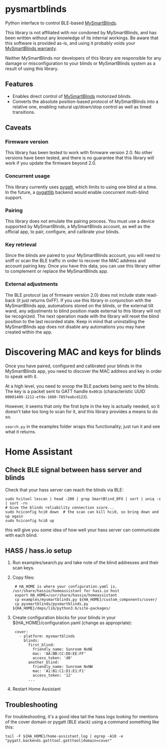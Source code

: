 # pysmartblinds
Python interface to control BLE-based
[MySmartBlinds](https://www.mysmartblinds.com/).

This library is not affiliated with nor condoned by MySmartBlinds, and has been
written without any knowledge of its internal workings. Be aware that this
software is provided as-is, and using it probably voids your [MySmartBlinds
warranty](https://www.mysmartblinds.com/pages/warranty).

Neither MySmartBlinds nor developers of this library are responsible for any
damage or misconfiguration to your blinds or MySmartBlinds system as a result
of using this library.


## Features
 * Enables direct control of [MySmartBlinds](https://www.mysmartblinds.com/)
   motorized blinds.
 * Converts the absolute position-based protocol of MySmartBlinds into a
   relative one, enabling natural up/down/stop control as well as timed
   transitions.


## Caveats

### Firmware version
This library has been tested to work with firmware version 2.0. No other
versions have been tested, and there is no guarantee that this library will work
if you update the firmware beyond 2.0.

### Concurrent usage
This library currently uses [pygatt](https://pypi.org/project/pygatt/), which
limits to using one blind at a time. In the future, a
[pygattlib](https://pypi.org/project/pygattlib/) backend would enable concurrent
multi-blind support.

### Pairing
This library does not emulate the pairing process. You must use a device
supported by MySmartBlinds, a MySmartBlinds account, as well as the official
app, to pair, configure, and calibrate your blinds.

### Key retrieval
Since the blinds are paired to your MySmartBlinds account, you will need to
sniff or scan the BLE traffic in order to recover the MAC address and account
pairing key. Once you have this data, you can use this library either to
complement or replace the MySmartBlinds app.

### External adjustments
The BLE protocol (as of firmware version 2.0) does not include state read-back
(it just returns 0xFF). If you use this library in conjunction with the
MySmartBlinds app, automations stored on the blinds, or the external tilt wand,
any adjustments to blind position made external to this library will not be
recognized. The next operation made with the library will reset the blind
position to the last recorded state. Keep in mind that uninstalling the
MySmartBlinds app does not disable any automations you may have created within
the app.


# Discovering MAC and keys for blinds
Once you have paired, configured and calibrated your blinds in the MySmartBlinds
app, you need to discover the MAC address and key in order to speak with it.

At a high level, you need to snoop the BLE packets being sent to the blinds. The
key is a packet sent to GATT handle `0x001b` (characteristic UUID
`00001409-1212-efde-1600-785feabcd123`).

However, it seems that only the first byte in the key is actually needed, so it
doesn't take too long to scan for it, and this library provides a means to do
so.

`search.py` in the examples folder wraps this functionality; just run it and see
what it returns.

# Home Assistant

## Check BLE signal between hass server and blinds

Check that your hass server can reach the blinds via BLE:

    sudo hcitool lescan | head -200 | grep SmartBlind_DFU | sort | uniq -c | sort -rn
    # Give the blinds reliability connection score...
    sudo hciconfig hci0 down  # the scan can kill hci0, so bring down and up again
    sudo hciconfig hci0 up
this will give you some idea of how well your hass server can communicate with each blind.

## HASS / hass.io setup

1. Run examples/search.py and take note of the blind addresses and their scan keys.

2. Copy files:

        # HA_HOME is where your configuration.yaml is, /usr/share/hassio/homeassistant for hass.io host
        export HA_HOME=/usr/share/hassio/homeassistant
        cp examples/mysmartblinds.py ${HA_HOME}/custom_components/cover/
        cp pysmartblinds/pysmartblinds.py ${HA_HOME}/deps/lib/python3.6/site-packages/

2. Create configuration blocks for your blinds in your ${HA_HOME}/configuration.yaml (change as appropriate):

        cover:
          - platform: mysmartblinds
            blinds:
              first_blind:
                friendly_name: Sunroom NxNE
                mac: 'AA:BB:CC:DD:EE:FF'
                access_token: 'd0'
              another_blind:
                friendly_name: Sunroom NxNW
                mac: 'A1:B1:C1:D1:E1:F1'
                access_token: '12'
              ...

4. Restart Home Assistant

## Troubleshooting

For troubleshooting, it's a good idea tail the hass logs looking for mentions of the cover domain or pygatt (BLE stack) using a command something like this:

    tail -F ${HA_HOME}/home-assistant.log | egrep -A10 -e "pygatt.backends.gatttool.gatttool|domain=cover"
